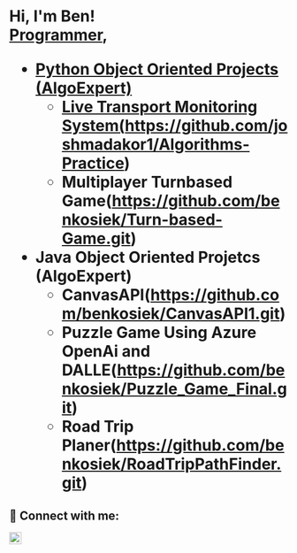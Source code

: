 <h1>Hi, I'm Ben! <br/><a href="https://github.com/benkosiek">Programmer</a>, <a href="https://www.linkedin.com/in/joshmadakor/">

- <b>Python Object Oriented Projects (AlgoExpert)</b>
  - Live Transport Monitoring System(https://github.com/joshmadakor1/Algorithms-Practice)
  - Multiplayer Turnbased Game(https://github.com/benkosiek/Turn-based-Game.git)
- <b>Java Object Oriented Projetcs (AlgoExpert)</b>
  - CanvasAPI(https://github.com/benkosiek/CanvasAPI1.git)
  - Puzzle Game Using Azure OpenAi and DALLE(https://github.com/benkosiek/Puzzle_Game_Final.git)
  - Road Trip Planer(https://github.com/benkosiek/RoadTripPathFinder.git)


<h2> 🤳 Connect with me:</h2>

[<img align="left" alt="BenedyktKosiek | LinkedIn" width="22px" src="https://cdn.jsdelivr.net/npm/simple-icons@v3/icons/linkedin.svg" />][linkedin]


[linkedin]: https://linkedin.com/in/kosiekbenedykt

<!--
**joshmadakor1/joshmadakor1** is a ✨ _special_ ✨ repository because its `README.md` (this file) appears on your GitHub profile.

Here are some ideas to get you started:

- 🔭 I’m currently working on ...
- 🌱 I’m currently learning ...
- 👯 I’m looking to collaborate on ...
- 🤔 I’m looking for help with ...
- 💬 Ask me about ...
- 📫 How to reach me: ...
- 😄 Pronouns: ...
- ⚡ Fun fact: ...
-->
